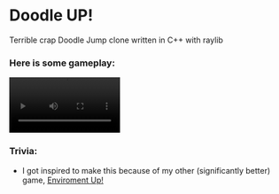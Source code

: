 # Doodle UP!

Terrible crap Doodle Jump clone written in C++ with raylib 
### Here is some gameplay:

<video src="media/vid1.mp4" controls title="Title" width="200px"></video>


### Trivia:
- I got inspired to make this because of my other (significantly better) game, [Enviroment Up!](https://github.com/cash-i1/Enviroment-Up)